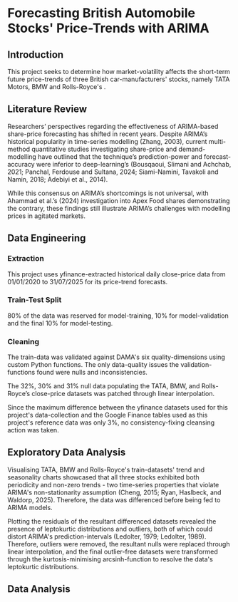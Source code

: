 # Forecasting British Automobile Stocks' Price-Trends with ARIMA

## Introduction
This project seeks to determine how market-volatility affects the short-term future price-trends of three British car-manufacturers' stocks, namely TATA Motors, BMW and Rolls-Royce's .

## Literature Review 
Researchers’ perspectives regarding the effectiveness of ARIMA-based share-price forecasting has shifted in recent years. Despite ARIMA’s historical popularity in time-series modelling (Zhang, 2003), current multi-method quantitative studies investigating share-price and demand-modelling have outlined that the technique’s prediction-power and forecast-accuracy were inferior to deep-learning’s (Bousqaoui,
Slimani and Achchab, 2021; Panchal, Ferdouse and Sultana, 2024; Siami-Namini, Tavakoli and Namin, 2018; Adebiyi et al., 2014).

While this consensus on ARIMA’s shortcomings is not universal, with
Ahammad et al.’s (2024) investigation into Apex Food shares demonstrating the contrary, these findings still illustrate ARIMA’s challenges with modelling prices in agitated markets.

## Data Engineering 
### Extraction
This project uses yfinance-extracted historical daily close-price data from 01/01/2020 to 31/07/2025 for its price-trend forecasts.  
### Train-Test Split
80% of the data was reserved for model-training, 10% for model-validation and the final 10% for model-testing. 
### Cleaning
The train-data was validated against DAMA's six quality-dimensions using custom Python functions. The only data-quality issues the validation-functions found were nulls and inconsistencies. 

The 32%, 30% and 31% null data populating the TATA, BMW, and Rolls-Royce’s close-price datasets was patched through linear interpolation.

Since the maximum difference between the yfinance datasets used for this project's data-collection and the Google Finance tables used as this project's reference data was only 3%, no consistency-fixing cleansing action was taken.

## Exploratory Data Analysis
Visualising TATA, BMW and Rolls-Royce's train-datasets' trend and seasonality charts showcased that all three stocks exhibited both periodicity and non-zero trends - two time-series properties that violate ARIMA's non-stationarity assumption (Cheng, 2015; Ryan, Haslbeck, and Waldorp, 2025). Therefore, the data was differenced before being fed to ARIMA models.

Plotting the residuals of the resultant differenced datasets revealed the presence of leptokurtic distributions and outliers, both of which could distort ARIMA's prediction-intervals (Ledolter, 1979; Ledolter, 1989). Therefore, outliers were removed, the resultant nulls were replaced through linear interpolation, and the final outlier-free datasets were transformed through the kurtosis-minimising arcsinh-function to resolve the data's leptokurtic distributions. 

## Data Analysis




